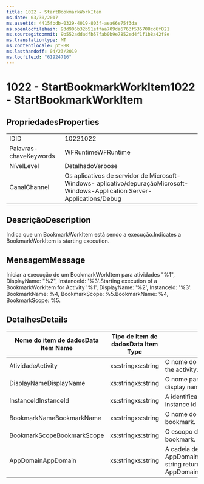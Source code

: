 ```yaml
---
title: 1022 - StartBookmarkWorkItem
ms.date: 03/30/2017
ms.assetid: 4415fbdb-0329-4019-803f-aea66e75f3da
ms.openlocfilehash: 93d906b32b51effaa709da6763f535708cd6f821
ms.sourcegitcommit: 9b552addadfb57fab0b9e7852ed4f1f1b8a42f8e
ms.translationtype: MT
ms.contentlocale: pt-BR
ms.lasthandoff: 04/23/2019
ms.locfileid: "61924716"
---
```

# <a name="1022---startbookmarkworkitem"></a><span data-ttu-id="3e32e-102">1022 - StartBookmarkWorkItem</span><span class="sxs-lookup"><span data-stu-id="3e32e-102">1022 - StartBookmarkWorkItem</span></span>
## <a name="properties"></a><span data-ttu-id="3e32e-103">Propriedades</span><span class="sxs-lookup"><span data-stu-id="3e32e-103">Properties</span></span>  
  
|||  
|-|-|  
|<span data-ttu-id="3e32e-104">ID</span><span class="sxs-lookup"><span data-stu-id="3e32e-104">ID</span></span>|<span data-ttu-id="3e32e-105">1022</span><span class="sxs-lookup"><span data-stu-id="3e32e-105">1022</span></span>|  
|<span data-ttu-id="3e32e-106">Palavras-chave</span><span class="sxs-lookup"><span data-stu-id="3e32e-106">Keywords</span></span>|<span data-ttu-id="3e32e-107">WFRuntime</span><span class="sxs-lookup"><span data-stu-id="3e32e-107">WFRuntime</span></span>|  
|<span data-ttu-id="3e32e-108">Nível</span><span class="sxs-lookup"><span data-stu-id="3e32e-108">Level</span></span>|<span data-ttu-id="3e32e-109">Detalhado</span><span class="sxs-lookup"><span data-stu-id="3e32e-109">Verbose</span></span>|  
|<span data-ttu-id="3e32e-110">Canal</span><span class="sxs-lookup"><span data-stu-id="3e32e-110">Channel</span></span>|<span data-ttu-id="3e32e-111">Os aplicativos de servidor de Microsoft-Windows- aplicativo/depuração</span><span class="sxs-lookup"><span data-stu-id="3e32e-111">Microsoft-Windows-Application Server-Applications/Debug</span></span>|  
  
## <a name="description"></a><span data-ttu-id="3e32e-112">Descrição</span><span class="sxs-lookup"><span data-stu-id="3e32e-112">Description</span></span>  
 <span data-ttu-id="3e32e-113">Indica que um BookmarkWorkItem está sendo a execução.</span><span class="sxs-lookup"><span data-stu-id="3e32e-113">Indicates a BookmarkWorkItem is starting execution.</span></span>  
  
## <a name="message"></a><span data-ttu-id="3e32e-114">Mensagem</span><span class="sxs-lookup"><span data-stu-id="3e32e-114">Message</span></span>  
 <span data-ttu-id="3e32e-115">Iniciar a execução de um BookmarkWorkItem para atividades "%1", DisplayName: "%2", InstanceId: '%3'.</span><span class="sxs-lookup"><span data-stu-id="3e32e-115">Starting execution of a BookmarkWorkItem for Activity '%1', DisplayName: '%2', InstanceId: '%3'.</span></span>  <span data-ttu-id="3e32e-116">BookmarkName: %4, BookmarkScope: %5.</span><span class="sxs-lookup"><span data-stu-id="3e32e-116">BookmarkName: %4, BookmarkScope: %5.</span></span>  
  
## <a name="details"></a><span data-ttu-id="3e32e-117">Detalhes</span><span class="sxs-lookup"><span data-stu-id="3e32e-117">Details</span></span>  
  
|<span data-ttu-id="3e32e-118">Nome do item de dados</span><span class="sxs-lookup"><span data-stu-id="3e32e-118">Data Item Name</span></span>|<span data-ttu-id="3e32e-119">Tipo de item de dados</span><span class="sxs-lookup"><span data-stu-id="3e32e-119">Data Item Type</span></span>|<span data-ttu-id="3e32e-120">Descrição</span><span class="sxs-lookup"><span data-stu-id="3e32e-120">Description</span></span>|  
|--------------------|--------------------|-----------------|  
|<span data-ttu-id="3e32e-121">Atividade</span><span class="sxs-lookup"><span data-stu-id="3e32e-121">Activity</span></span>|<span data-ttu-id="3e32e-122">xs:string</span><span class="sxs-lookup"><span data-stu-id="3e32e-122">xs:string</span></span>|<span data-ttu-id="3e32e-123">O nome do tipo de atividade.</span><span class="sxs-lookup"><span data-stu-id="3e32e-123">The type name of the activity.</span></span>|  
|<span data-ttu-id="3e32e-124">DisplayName</span><span class="sxs-lookup"><span data-stu-id="3e32e-124">DisplayName</span></span>|<span data-ttu-id="3e32e-125">xs:string</span><span class="sxs-lookup"><span data-stu-id="3e32e-125">xs:string</span></span>|<span data-ttu-id="3e32e-126">O nome para exibição de atividade.</span><span class="sxs-lookup"><span data-stu-id="3e32e-126">The display name of the activity.</span></span>|  
|<span data-ttu-id="3e32e-127">InstanceId</span><span class="sxs-lookup"><span data-stu-id="3e32e-127">InstanceId</span></span>|<span data-ttu-id="3e32e-128">xs:string</span><span class="sxs-lookup"><span data-stu-id="3e32e-128">xs:string</span></span>|<span data-ttu-id="3e32e-129">A identificação de instância de atividade.</span><span class="sxs-lookup"><span data-stu-id="3e32e-129">The instance id of the activity.</span></span>|  
|<span data-ttu-id="3e32e-130">BookmarkName</span><span class="sxs-lookup"><span data-stu-id="3e32e-130">BookmarkName</span></span>|<span data-ttu-id="3e32e-131">xs:string</span><span class="sxs-lookup"><span data-stu-id="3e32e-131">xs:string</span></span>|<span data-ttu-id="3e32e-132">O nome do indicador.</span><span class="sxs-lookup"><span data-stu-id="3e32e-132">The name of the bookmark.</span></span>|  
|<span data-ttu-id="3e32e-133">BookmarkScope</span><span class="sxs-lookup"><span data-stu-id="3e32e-133">BookmarkScope</span></span>|<span data-ttu-id="3e32e-134">xs:string</span><span class="sxs-lookup"><span data-stu-id="3e32e-134">xs:string</span></span>|<span data-ttu-id="3e32e-135">O escopo do indexador.</span><span class="sxs-lookup"><span data-stu-id="3e32e-135">The scope of the bookmark.</span></span>|  
|<span data-ttu-id="3e32e-136">AppDomain</span><span class="sxs-lookup"><span data-stu-id="3e32e-136">AppDomain</span></span>|<span data-ttu-id="3e32e-137">xs:string</span><span class="sxs-lookup"><span data-stu-id="3e32e-137">xs:string</span></span>|<span data-ttu-id="3e32e-138">A cadeia de caracteres retornada por AppDomain.CurrentDomain.FriendlyName.</span><span class="sxs-lookup"><span data-stu-id="3e32e-138">The string returned by AppDomain.CurrentDomain.FriendlyName.</span></span>|
